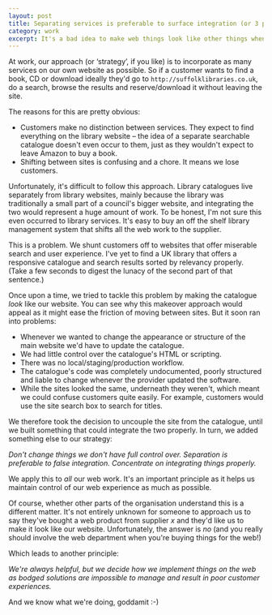 ```yaml
---
layout: post
title: Separating services is preferable to surface integration (or 3 principles for a web strategy)
category: work
excerpt: It's a bad idea to make web things look like other things when they're something else altogether. Instead, integrate services to make for better user experiences.
---
```


At work, our approach (or &#8216;strategy&#8217;, if you like) is to incorporate as many services on our own website as possible. So if a customer wants to find a book, CD or download ideally they'd go to `http://suffolklibraries.co.uk`, do a search, browse the results and reserve/download it without leaving the site.

The reasons for this are pretty obvious:

- Customers make no distinction between services. They expect to find everything on the library website &#8211; the idea of a separate searchable catalogue doesn't even occur to them, just as they wouldn't expect to leave Amazon to buy a book.
- Shifting between sites is confusing and a chore. It means we lose customers.

Unfortunately, it's difficult to follow this approach. Library catalogues live separately from library websites, mainly because the library was traditionally a small part of a council's bigger website, and integrating the two would represent a huge amount of work. To be honest, I'm not sure this even occurred to library services. It's easy to buy an off the shelf library management system that shifts all the web work to the supplier.

This is a problem. We shunt customers off to websites that offer miserable search and user experience. I've yet to find a UK library that offers a responsive catalogue and search results sorted by relevancy properly. (Take a few seconds to digest the lunacy of the second part of that sentence.)

Once upon a time, we tried to tackle this problem by making the catalogue _look_ like our website. You can see why this makeover approach would appeal as it might ease the friction of moving between sites. But it soon ran into problems:

- Whenever we wanted to change the appearance or structure of the main website we'd have to update the catalogue.
- We had little control over the catalogue's HTML or scripting.
- There was no local/staging/production workflow.
- The catalogue's code was completely undocumented, poorly structured and liable to change whenever the provider updated the software.
- While the sites looked the same, underneath they weren't, which meant we could confuse customers quite easily. For example, customers would use the site search box to search for titles.

We therefore took the decision to uncouple the site from the catalogue, until we built something that could integrate the two properly. In turn, we added something else to our strategy:

_Don't change things we don't have full control over. Separation is preferable to false integration. Concentrate on integrating things properly._

We apply this to _all_ our web work. It's an important principle as it helps us maintain control of our web experience as much as possible.

Of course, whether other parts of the organisation understand this is a different matter. It's not entirely unknown for someone to approach us to say they've bought a web product from supplier _x_ and they'd like us to make it look like our website. Unfortunately, the answer is _no_ (and you really should involve the web department when you're buying things for the web!)

Which leads to another principle:

_We're always helpful, but we decide how we implement things on the web as bodged solutions are impossible to manage and result in poor customer experiences._

And we know what we're doing, goddamit :-)

